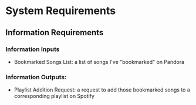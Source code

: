 # System Requirements

## Information Requirements

### Information Inputs

  + Bookmarked Songs List: a list of songs I've "bookmarked" on Pandora

### Information Outputs:

  + Playlist Addition Request: a request to add those bookmarked songs to a corresponding playlist on Spotify
